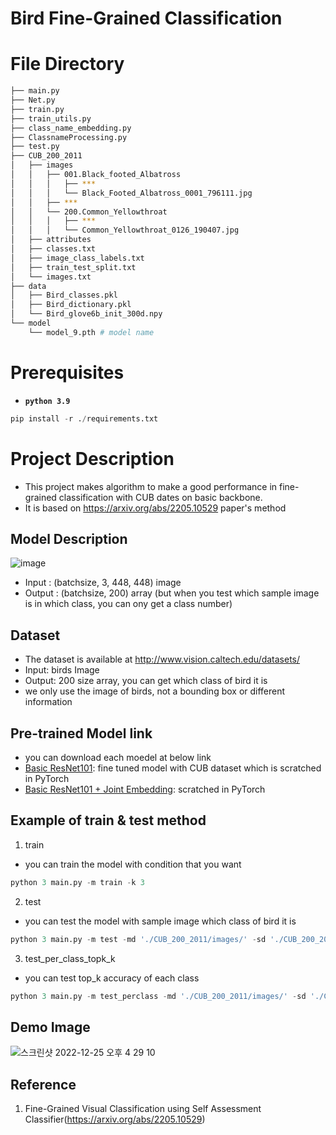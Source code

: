 
# Bird Fine-Grained Classification

# File Directory
```bash
├── main.py
├── Net.py
├── train.py
├── train_utils.py
├── class_name_embedding.py
├── ClassnameProcessing.py
├── test.py
├── CUB_200_2011
│   ├── images
│   │   ├── 001.Black_footed_Albatross
│   │   │   ├── ***
│   │   │   └── Black_Footed_Albatross_0001_796111.jpg
│   │   ├── ***
│   │   └── 200.Common_Yellowthroat
│   │   │   ├── ***
│   │   │   └── Common_Yellowthroat_0126_190407.jpg
│   ├── attributes
│   ├── classes.txt   
│   ├── image_class_labels.txt
│   ├── train_test_split.txt
│   └── images.txt
├── data
│   ├── Bird_classes.pkl
│   ├── Bird_dictionary.pkl
│   └── Bird_glove6b_init_300d.npy
└── model
    └── model_9.pth # model name
``` 

# Prerequisites
- **`python 3.9`**
```python
pip install -r ./requirements.txt
```


# Project Description
- This project makes algorithm to make a good performance in fine-grained classification with CUB dates on basic backbone.
- It is based on https://arxiv.org/abs/2205.10529 paper's method

## Model Description
![image](https://user-images.githubusercontent.com/70640776/209456611-9efe5196-1f7a-452a-92e8-1215be9079d1.png)

- Input : (batchsize, 3, 448, 448) image 
- Output : (batchsize, 200) array (but when you test which sample image is in which class, you can ony get a class number)


## Dataset
- The dataset is available at http://www.vision.caltech.edu/datasets/
- Input: birds Image
- Output: 200 size array, you can get which class of bird it is 
- we only use the image of birds, not a bounding box or different information

## Pre-trained Model link
- you can download each moedel at below link
- [Basic ResNet101](https://drive.google.com/file/d/1-rFWooB0R9DPvXBYfWScL9S2f_9tksbH/view?usp=share_link): fine tuned model with CUB dataset which is scratched in PyTorch
- [Basic ResNet101 + Joint Embedding](https://drive.google.com/file/d/1yysWS-HZB2qfpD_GIhtup4mFOBkf8Fdz/view?usp=share_link): scratched in PyTorch

## Example of train & test method

1. train 
- you can train the model with condition that you want
 ```python
python 3 main.py -m train -k 3
```
2. test
- you can test the model with sample image which class of bird it is 
 ```python
python 3 main.py -m test -md './CUB_200_2011/images/' -sd './CUB_200_2011/images/144.Common_Tern/Common_Tern_0078_149161.jpg' 
```
3. test_per_class_topk_k
- you can test top_k accuracy of each class
 ```python
python 3 main.py -m test_perclass -md './CUB_200_2011/images/' -sd './CUB_200_2011/images/144.Common_Tern/Common_Tern_0078_149161.jpg' -k 3
```

## Demo Image
![스크린샷 2022-12-25 오후 4 29 10](https://user-images.githubusercontent.com/70640776/209461633-8ea00b1c-60b3-4f51-a07e-2e0e7685f2bf.png)

## Reference
1. Fine-Grained Visual Classification using Self Assessment Classifier(https://arxiv.org/abs/2205.10529)
